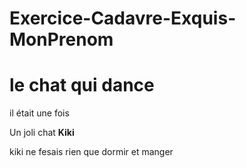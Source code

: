 # Exercice-Cadavre-Exquis-MonPrenom
<h1>le chat qui dance</h1>
<p>il était une fois</p>
<p>Un joli chat <strong>Kiki</strong></p>
<p>kiki ne fesais rien que dormir et manger</p>
